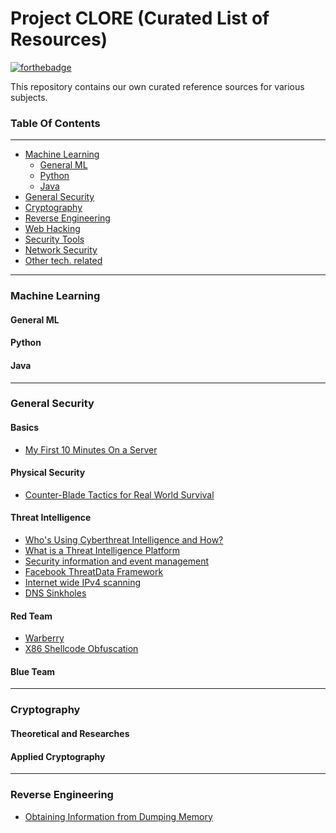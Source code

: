 Project CLORE (Curated List of Resources)
===================
[![forthebadge](http://forthebadge.com/images/badges/built-with-swag.svg)](http://forthebadge.com)

This repository contains our own curated reference sources for various subjects.

### Table Of Contents

----------

 - [Machine Learning]()
    - [General ML](#general-ml)
    - [Python](#python)
    - [Java](#java)
 - [General Security]()
 - [Cryptography]()
 - [Reverse Engineering]()
 - [Web Hacking]()
 - [Security Tools]()
 - [Network Security]()
 - [Other tech. related]()

----------

### Machine Learning
#### General ML

#### Python

#### Java

----------

### General Security
#### Basics
- [My First 10 Minutes On a Server](http://www.codelitt.com/blog/my-first-10-minutes-on-a-server-primer-for-securing-ubuntu/)

#### Physical Security
- [Counter-Blade Tactics for Real World Survival](http://www.itstactical.com/warcom/knives/on-the-cutting-edge-counter-blade-tactics-for-real-world-survival/)
#### Threat Intelligence
- [Who's Using Cyberthreat Intelligence and How?](https://www.sans.org/reading-room/whitepapers/analyst/cyberthreat-intelligence-how-35767)
- [What is a Threat Intelligence Platform](https://www.threatconnect.com/threat-intelligence-platform-2-2/)
- [Security information and event management](https://en.wikipedia.org/wiki/Security_information_and_event_management)
- [Facebook ThreatData Framework](https://www.facebook.com/notes/protect-the-graph/understanding-online-threats-with-threatdata/1438165199756960)
- [Internet wide IPv4 scanning](https://zmap.io/paper.pdf)
- [DNS Sinkholes](http://resources.infosecinstitute.com/dns-sinkhole-can-protect-malware/)

#### Red Team
- [Warberry](https://github.com/secgroundzero/warberry)
- [X86 Shellcode Obfuscation](https://breakdev.org/x86-shellcode-obfuscation-part-1/)

#### Blue Team

----------

### Cryptography
#### Theoretical and Researches

#### Applied Cryptography

----------

### Reverse Engineering
- [Obtaining Information from Dumping Memory](http://resources.infosecinstitute.com/obtaining-information-dumping-memory/)
